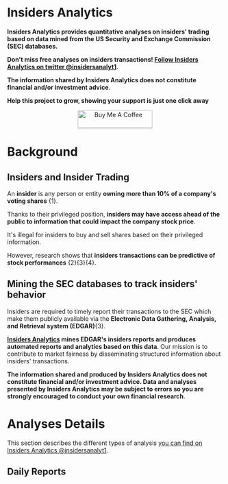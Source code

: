 # **Insiders Analytics**

**Insiders Analytics provides quantitative analyses on insiders' trading based on data mined from the US Security and Exchange Commission (SEC) databases.**

**Don't miss free analyses on insiders transactions! [Follow Insiders Analytics on twitter @insidersanalyt1](https://twitter.com/insidersanalyt1).**

**The information shared by Insiders Analytics does not constitute financial and/or investment advice**.

**Help this project to grow, showing your support is just one click away**

<div style="text-align: center">
  <a href="https://www.buymeacoffee.com/elioami" target="_blank"><img src="https://www.buymeacoffee.com/assets/img/custom_images/orange_img.png" alt="Buy Me A Coffee" style="height: 41px !important;width: 174px !important;box-shadow: 0px 3px 2px 0px rgba(190, 190, 190, 0.5) !important;-webkit-box-shadow: 0px 3px 2px 0px rgba(190, 190, 190, 0.5) !important;" ></a>
</div>

# **Background**

## Insiders and Insider Trading

An **insider** is any person or entity **owning more than 10% of a company's voting shares** {1}. 

Thanks to their privileged position, **insiders may have access ahead of the public to information that could impact the company stock price**. 

It's illegal for insiders to buy and sell shares based on their privileged information. 

However, research shows that **insiders transactions can be predictive of stock performances** {2}{3}{4}.

## Mining the SEC databases to track insiders' behavior 

Insiders are required to timely report their transactions to the SEC which make them publicly available via the **Electronic Data Gathering, Analysis, and Retrieval system (EDGAR)**{3}.

**[Insiders Analytics](https://twitter.com/insidersanalyt1) mines EDGAR's insiders reports and produces automated reports and analytics based on this data**. Our mission is to contribute to market fairness by disseminating structured information about insiders' transactions. 

**The information shared and produced by Insiders Analytics does not constitute financial and/or investment advice. Data and analyses presented by Insiders Analytics may be subject to errors so you are strongly encouraged to conduct your own financial research**.

# **Analyses Details**

This section describes the different types of analysis [you can find on Insiders Analytics @insidersanalyt1](https://twitter.com/insidersanalyt1). 

## Daily Reports





